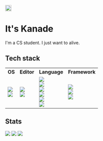 <p align="left">
  <a href="https://github.com/kanade-o">
    <img height="20" src="https://komarev.com/ghpvc/?username=kanade-o" />
  </a>
</p>

# It's Kanade
I'm a CS student. 
I just want to alive. 

## Tech stack
<table>
  <!-- ヘッダ -->
  <tr>
    <td><b>OS</b></td>
    <td><b>Editor</b></td>
    <td><b>Language</b></td>
    <td><b>Framework</b></td>
  </tr>
  <!-- ボディ -->
  <tr>
    <td>
      <img src="https://img.shields.io/badge/-macOS-EEE.svg?logo=apple&logoColor=black&style=flat"><br>
      <img src="https://img.shields.io/badge/-Linux-EEE.svg?logo=linux&logoColor=black&style=flat">
    </td>
    <td>
      <img src="https://img.shields.io/badge/-Vim-019733.svg?logo=vim&logoColor=white&style=flat"><br>
      <img src="https://img.shields.io/badge/-Neovim-57A143.svg?logo=neovim&logoColor=white&style=flat">
    </td>
    <td>
      <img src="https://img.shields.io/badge/-Python-3776AB.svg?logo=python&logoColor=white&style=flat"><br>
      <img src="https://img.shields.io/badge/-Shell_Script-4EAA25.svg?logo=gnu-bash&logoColor=white&style=flat"><br>
      <img src="https://img.shields.io/badge/-JavaScript-F7DF1E.svg?logo=javascript&logoColor=black&style=flat"><br>
      <img src="https://img.shields.io/badge/-HTML-E34F26.svg?logo=html5&logoColor=white&style=flat"><br>
      <img src="https://img.shields.io/badge/-CSS-1572B6.svg?logo=css3&logoColor=white&style=flat"><br>
      <img src="https://img.shields.io/badge/-Java-007396.svg?logo=java&logoColor=white&style=flat">
    </td>
    <td>
      <img src="https://img.shields.io/badge/-Flask-000000.svg?logo=flask&logoColor=white&style=flat"><br>
      <img src="https://img.shields.io/badge/-Vue.js-4FC08D.svg?logo=vue.js&logoColor=white&style=flat"><br>
      <img src="https://img.shields.io/badge/-Bootstrap-7952B3.svg?logo=bootstrap&logoColor=white&style=flat">
    </td>
  </tr>
</table>

## Stats
![](http://github-profile-summary-cards.vercel.app/api/cards/profile-details?username=kanade-o&theme=gruvbox)
![](http://github-profile-summary-cards.vercel.app/api/cards/stats?username=kanade-o&theme=gruvbox)
![](http://github-profile-summary-cards.vercel.app/api/cards/productive-time?username=kanade-o&theme=gruvbox&utcOffset=9)

